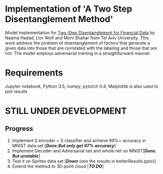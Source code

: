# Implementation of 'A Two Step Disentanglement Method'
Model implementation for [Two-Step Disentanglement for Financial Data](https://arxiv.org/abs/1709.00199) by Naama Hadad, Lior Wolf and Moni Shahar from Tel Aviv University. This work address the problem of disentanglement of factors that generate a given data into those that are correlated with the labeling and those that are not. The model employs adversarial training in a straightforward manner.


# Requirements
Jupyter notebook, Python 3.5, numpy, pytorch 0.4, Matplotlib is also used to plot results

# STILL UNDER DEVELOPMENT
## Progress
1. Implement S encoder + S classifier and achieve 99%+ accuracy in MNIST data set [***Done.But only get 97% accuracy***]
2. Implement Decoder and Adversarial net and whole net on MNIST[***Done. But unstable***]
3. Test it on Sprites data set [***Down*** (see the results in betterResults.pptx)] 
4. Extend the method to 3D point cloud [***TO DO***]
